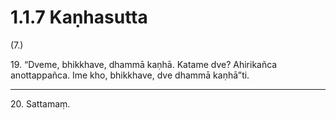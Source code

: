 # 1.1.7 Kaṇhasutta

(7.)

19\. “Dveme, bhikkhave, dhammā kaṇhā. Katame dve? Ahirikañca anottappañca. Ime kho, bhikkhave, dve dhammā kaṇhā”ti.

---

20\. Sattamaṃ.
